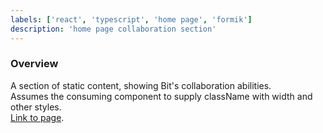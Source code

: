 ```yaml
---
labels: ['react', 'typescript', 'home page', 'formik']
description: 'home page collaboration section'
---
```


### Overview
  
A section of static content, showing Bit's collaboration abilities.  
Assumes the consuming component to supply className with width and other styles.  
[Link to page](https://bit.dev).
